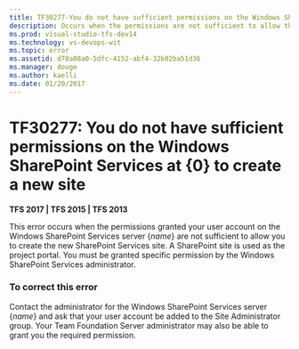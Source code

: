 ```yaml
---
title: TF30277-You do not have sufficient permissions on the Windows SharePoint Services at {0} to create a new site | TFS
description: Occurs when the permissions are not sufficient to allow the user to create a new SharePoint Services site.
ms.prod: visual-studio-tfs-dev14
ms.technology: vs-devops-wit
ms.topic: error
ms.assetid: d78a08a0-5dfc-4152-abf4-32b02ba51d36
ms.manager: douge
ms.author: kaelli
ms.date: 01/20/2017
---
```



# TF30277: You do not have sufficient permissions on the Windows SharePoint Services at {0} to create a new site


**TFS 2017 | TFS 2015 | TFS 2013**

This error occurs when the permissions granted your user account on the Windows SharePoint Services server {*name*} are not sufficient to allow you to create the new SharePoint Services site. A SharePoint site is used as the project portal. You must be granted specific permission by the Windows SharePoint Services administrator.  
  
### To correct this error  
  
Contact the administrator for the Windows SharePoint Services server {*name*} and ask that your user account be added to the Site Administrator group. Your Team Foundation Server administrator may also be able to grant you the required permission.